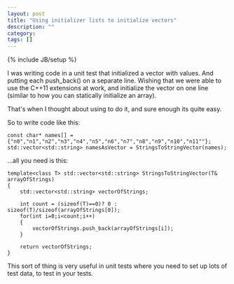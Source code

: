 ```yaml
---
layout: post
title: "Using initializer lists to initialize vectors"
description: ""
category: 
tags: []
---
```

{% include JB/setup %}

I was writing code in a unit test that initialized a vector with values. And putting each push_back() on a separate line. Wishing that we were able to use the C++11 extensions at work, and initialize the vector on one line (similar to how you can statically initialize an array).

That's when I thought about using to do it, and sure enough its quite easy. 

So to write code like this:

	const char* names[] = {"n0","n1","n2","n3","n4","n5","n6","n7","n8","n9","n10","n11""};
	std::vector<std::string> namesAsVector = StringsToStringVector(names);

...all you need is this:

	template<class T> std::vector<std::string> StringsToStringVector(T& arrayOfStrings)
	{
    	std::vector<std::string> vectorOfStrings;

    	int count = (sizeof(T)==0)? 0 : sizeof(T)/sizeof(arrayOfStrings[0]);
    	for(int i=0;i<count;i++)
    	{
        	vectorOfStrings.push_back(arrayOfStrings[i]);
    	}

    	return vectorOfStrings;
	}


This sort of thing is very useful in unit tests where you need to set up lots of test data, to test in your tests.
